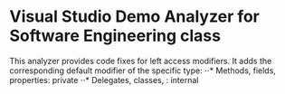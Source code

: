 # Visual Studio Demo Analyzer for Software Engineering class

This analyzer provides code fixes for left access modifiers.
It adds the corresponding default modifier of the specific type:
⋅⋅* Methods, fields, properties: private
⋅⋅* Delegates, classes, : internal

